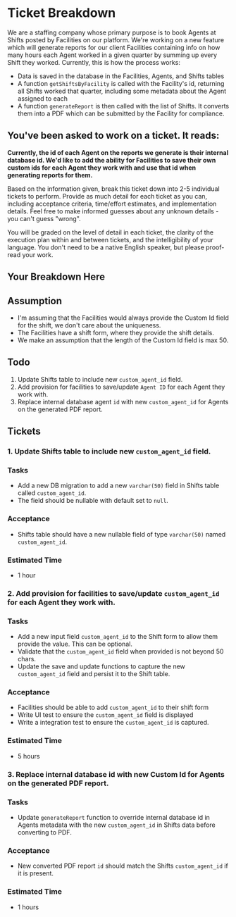 # Ticket Breakdown
We are a staffing company whose primary purpose is to book Agents at Shifts posted by Facilities on our platform. We're working on a new feature which will generate reports for our client Facilities containing info on how many hours each Agent worked in a given quarter by summing up every Shift they worked. Currently, this is how the process works:

- Data is saved in the database in the Facilities, Agents, and Shifts tables
- A function `getShiftsByFacility` is called with the Facility's id, returning all Shifts worked that quarter, including some metadata about the Agent assigned to each
- A function `generateReport` is then called with the list of Shifts. It converts them into a PDF which can be submitted by the Facility for compliance.

## You've been asked to work on a ticket. It reads:

**Currently, the id of each Agent on the reports we generate is their internal database id. We'd like to add the ability for Facilities to save their own custom ids for each Agent they work with and use that id when generating reports for them.**


Based on the information given, break this ticket down into 2-5 individual tickets to perform. Provide as much detail for each ticket as you can, including acceptance criteria, time/effort estimates, and implementation details. Feel free to make informed guesses about any unknown details - you can't guess "wrong".


You will be graded on the level of detail in each ticket, the clarity of the execution plan within and between tickets, and the intelligibility of your language. You don't need to be a native English speaker, but please proof-read your work.

## Your Breakdown Here

## Assumption
- I'm assuming that the Facilities would always provide the Custom Id field for the shift, we don't care about the uniqueness.
- The Facilities have a shift form, where they provide the shift details.
- We make an assumption that the length of the Custom Id field is max 50.

## Todo
1. Update Shifts table to include new `custom_agent_id` field.
2. Add provision for facilities to save/update `Agent ID` for each Agent they work with.
3. Replace internal database agent `id` with new `custom_agent_id` for Agents on the generated PDF report.

## Tickets
### 1. Update Shifts table to include new `custom_agent_id` field.

### Tasks
- Add a new DB migration to add a new `varchar(50)` field in Shifts table called `custom_agent_id`.
- The field should be nullable with default set to `null`.

### Acceptance
- Shifts table should have a new nullable field of type `varchar(50)` named `custom_agent_id`.

### Estimated Time
- 1 hour

### 2. Add provision for facilities to save/update `custom_agent_id` for each Agent they work with.

### Tasks
- Add a new input field `custom_agent_id` to the Shift form to allow them provide the value. This can be optional.
- Validate that the `custom_agent_id` field when provided is not beyond 50 chars.
- Update the save and update functions to capture the new `custom_agent_id` field and persist it to the Shift table.

### Acceptance
- Facilities should be able to add `custom_agent_id` to their shift form
- Write UI test to ensure the `custom_agent_id` field is displayed
- Write a integration test to ensure the `custom_agent_id` is captured.

### Estimated Time
- 5 hours

### 3. Replace internal database id with new Custom Id for Agents on the generated PDF report.

### Tasks
- Update `generateReport` function to override internal database id in Agents metadata with the new `custom_agent_id` in Shifts data before converting to PDF.

### Acceptance
- New converted PDF report `id` should match the Shifts `custom_agent_id` if it is present.

### Estimated Time
- 1 hours

